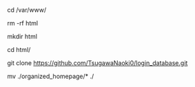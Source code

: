 cd /var/www/

rm -rf html

mkdir html

cd html/

git clone https://github.com/TsugawaNaoki0/login_database.git

mv ./organized_homepage/* ./
